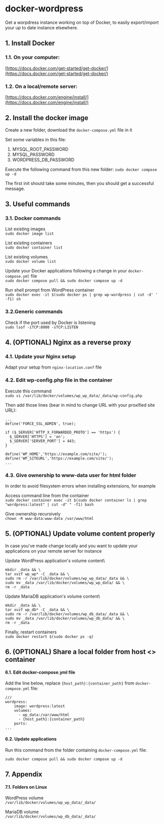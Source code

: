 # docker-wordpress
Get a worpdress instance working on top of Docker, to easily export/import your up to date instance elsewhere.

## 1. Install Docker

### 1.1. On your computer:
[https://docs.docker.com/get-started/get-docker/](https://docs.docker.com/get-started/get-docker/) 

### 1.2. On a local/remote server:
[https://docs.docker.com/engine/install/](https://docs.docker.com/engine/install/) 

## 2. Install the docker image

Create a new folder, download the `docker-compose.yml` file in it

Set some variables in this file:

1. MYSQL_ROOT_PASSWORD
2. MYSQL_PASSWORD
3. WORDPRESS_DB_PASSWORD

Execute the following command from this new folder: `sudo docker compose up -d`

The first init should take some minutes, then you should get a successful message.

## 3. Useful commands

### 3.1. Docker commands

List existing images\
 `sudo docker image list`

List existing containers\
 `sudo docker container list`
 
List existing volumes\
 `sudo docker volume list`

Update your Docker applications following a change in your `docker-compose.yml` file\
`sudo docker compose pull && sudo docker compose up -d`

Run shell prompt from WordPress container\
`sudo docker exec -it $(sudo docker ps | grep wp-wordpress | cut -d' ' -f1) sh`

### 3.2.Generic commands
Check if the port used by Docker is listening\
`sudo lsof -iTCP:8000 -sTCP:LISTEN`

## 4. (OPTIONAL) Nginx as a reverse proxy

### 4.1. Update your Nginx setup

Adapt your setup from `nginx-location.conf` file

### 4.2. Edit wp-config.php file in the container

Execute this command\
`sudo vi /var/lib/docker/volumes/wp_wp_data/_data/wp-config.php`

Then add those lines (bear in mind to change URL with your proxified site URL):

```
...
define('FORCE_SSL_ADMIN', true);

if ($_SERVER['HTTP_X_FORWARDED_PROTO'] == 'https') {
  $_SERVER['HTTPS'] = 'on';
  $_SERVER['SERVER_PORT'] = 443;
}

define('WP_HOME','https://example.com/site/');
define('WP_SITEURL','https://example.com/site/');
...
```

### 4.3. Give ownership to www-data user for html folder
In order to avoid filesystem errors when installing extensions, for example

Access command line from the container\
`sudo docker container exec -it $(sudo docker container ls | grep "wordpress:latest" | cut -d" " -f1) bash`

Give ownership recursively\
`chown -R www-data:www-data /var/www/html`

## 5. (OPTIONAL) Update volume content properly
In case you've made change locally and you want to update your applications on your remote server for instance

Update WordPress application's volume content\
 ```
mkdir _data && \
tar xvzf wp_wp* -C _data && \
sudo rm -r /var/lib/docker/volumes/wp_wp_data/_data && \
sudo mv _data /var/lib/docker/volumes/wp_wp_data/ && \
rm -r _data
```

Update MariaDB application's volume content\
 ```
mkdir _data && \
tar xvzf wp_db* -C _data && \
sudo rm -r /var/lib/docker/volumes/wp_db_data/_data && \
sudo mv _data /var/lib/docker/volumes/wp_db_data/ && \
rm -r _data
```

Finally, restart containers\
`sudo docker restart $(sudo docker ps -q)`

## 6. (OPTIONAL) Share a local folder from host <> container

#### 6.1. Edit docker-compose.yml file
Add the line below, replace `{host_path}:{container_path}` from `docker-compose.yml` file:
```
///
wordpress:
    image: wordpress:latest
    volumes:
      - wp_data:/var/www/html
      - {host_path}:{container_path}
    ports:
...
```

#### 6.2. Update applications

Run this command from the folder containing `docker-compose.yml` file:

`sudo docker compose pull && sudo docker compose up -d`

## 7. Appendix

#### 7.1. Folders on Linux

WordPress volume\
`/var/lib/docker/volumes/wp_wp_data/_data/`

MariaDB volume\
`/var/lib/docker/volumes/wp_db_data/_data/`
